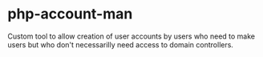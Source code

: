 # php-account-man
Custom tool to allow creation of user accounts by users who need to make users but who don't necessarilly need access to domain controllers. 
